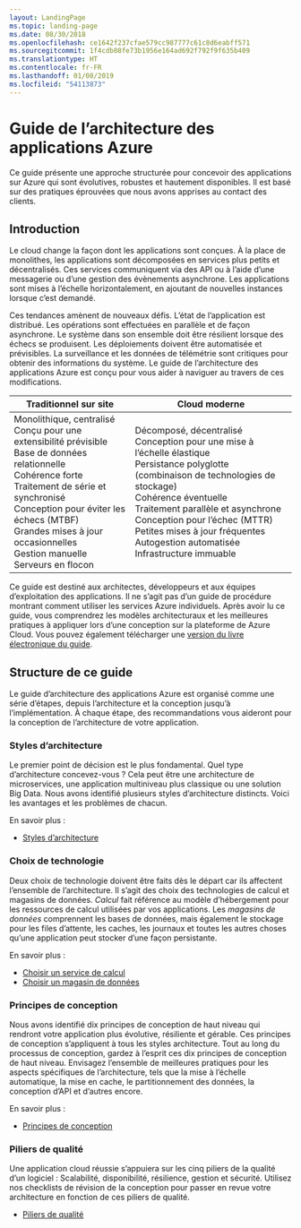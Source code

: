 ```yaml
---
layout: LandingPage
ms.topic: landing-page
ms.date: 08/30/2018
ms.openlocfilehash: ce1642f237cfae579cc987777c61c8d6eabff571
ms.sourcegitcommit: 1f4cdb08fe73b1956e164ad692f792f9f635b409
ms.translationtype: HT
ms.contentlocale: fr-FR
ms.lasthandoff: 01/08/2019
ms.locfileid: "54113873"
---
```

# <a name="azure-application-architecture-guide"></a>Guide de l’architecture des applications Azure

Ce guide présente une approche structurée pour concevoir des applications sur Azure qui sont évolutives, robustes et hautement disponibles. Il est basé sur des pratiques éprouvées que nous avons apprises au contact des clients.

## <a name="introduction"></a>Introduction

Le cloud change la façon dont les applications sont conçues. À la place de monolithes, les applications sont décomposées en services plus petits et décentralisés. Ces services communiquent via des API ou à l’aide d’une messagerie ou d’une gestion des évènements asynchrone. Les applications sont mises à l’échelle horizontalement, en ajoutant de nouvelles instances lorsque c’est demandé.

Ces tendances amènent de nouveaux défis. L’état de l’application est distribué. Les opérations sont effectuées en parallèle et de façon asynchrone. Le système dans son ensemble doit être résilient lorsque des échecs se produisent. Les déploiements doivent être automatisée et prévisibles. La surveillance et les données de télémétrie sont critiques pour obtenir des informations du système. Le guide de l’architecture des applications Azure est conçu pour vous aider à naviguer au travers de ces modifications.

<!-- markdownlint-disable MD033 -->

<table>
<thead>
    <tr><th>Traditionnel sur site</th><th>Cloud moderne</th></tr>
</thead>
<tbody>
<tr><td>Monolithique, centralisé<br/>
Conçu pour une extensibilité prévisible<br/>
Base de données relationnelle<br/>
Cohérence forte<br/>
Traitement de série et synchronisé<br/>
Conception pour éviter les échecs (MTBF)<br/>
Grandes mises à jour occasionnelles<br/>
Gestion manuelle<br/>
Serveurs en flocon</td>
<td>
Décomposé, décentralisé<br/>
Conception pour une mise à l’échelle élastique<br/>
Persistance polyglotte (combinaison de technologies de stockage)<br/>
Cohérence éventuelle<br/>
Traitement parallèle et asynchrone<br/>
Conception pour l’échec (MTTR)<br/>
Petites mises à jour fréquentes<br/>
Autogestion automatisée<br/>
Infrastructure immuable<br/>
</td>
</tbody>
</table>

<!-- markdownlint-enable MD033 -->

Ce guide est destiné aux architectes, développeurs et aux équipes d’exploitation des applications. Il ne s’agit pas d’un guide de procédure montrant comment utiliser les services Azure individuels. Après avoir lu ce guide, vous comprendrez les modèles architecturaux et les meilleures pratiques à appliquer lors d’une conception sur la plateforme de Azure Cloud. Vous pouvez également télécharger une [version du livre électronique du guide][ebook].

## <a name="how-this-guide-is-structured"></a>Structure de ce guide

Le guide d’architecture des applications Azure est organisé comme une série d’étapes, depuis l’architecture et la conception jusqu’à l’implémentation. À chaque étape, des recommandations vous aideront pour la conception de l’architecture de votre application.

### <a name="architecture-styles"></a>Styles d’architecture

Le premier point de décision est le plus fondamental. Quel type d’architecture concevez-vous ? Cela peut être une architecture de microservices, une application multiniveau plus classique ou une solution Big Data. Nous avons identifié plusieurs styles d’architecture distincts. Voici les avantages et les problèmes de chacun.

En savoir plus :

- [Styles d’architecture](./architecture-styles/index.md)

### <a name="technology-choices"></a>Choix de technologie

Deux choix de technologie doivent être faits dès le départ car ils affectent l’ensemble de l’architecture. Il s’agit des choix des technologies de calcul et magasins de données. *Calcul* fait référence au modèle d’hébergement pour les ressources de calcul utilisées par vos applications. Les *magasins de données* comprennent les bases de données, mais également le stockage pour les files d’attente, les caches, les journaux et toutes les autres choses qu’une application peut stocker d’une façon persistante.

En savoir plus :

- [Choisir un service de calcul](./technology-choices/compute-overview.md)
- [Choisir un magasin de données](./technology-choices/data-store-overview.md)

### <a name="design-principles"></a>Principes de conception

Nous avons identifié dix principes de conception de haut niveau qui rendront votre application plus évolutive, résiliente et gérable. Ces principes de conception s’appliquent à tous les styles architecture. Tout au long du processus de conception, gardez à l’esprit ces dix principes de conception de haut niveau. Envisagez l’ensemble de meilleures pratiques pour les aspects spécifiques de l’architecture, tels que la mise à l’échelle automatique, la mise en cache, le partitionnement des données, la conception d’API et d’autres encore.

En savoir plus :

- [Principes de conception](./design-principles/index.md)

### <a name="quality-pillars"></a>Piliers de qualité

Une application cloud réussie s’appuiera sur les cinq piliers de la qualité d’un logiciel : Scalabilité, disponibilité, résilience, gestion et sécurité. Utilisez nos checklists de révision de la conception pour passer en revue votre architecture en fonction de ces piliers de qualité.

- [Piliers de qualité](./pillars.md)

[ebook]: https://azure.microsoft.com/campaigns/cloud-application-architecture-guide/
